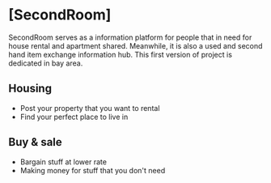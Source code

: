 # [SecondRoom]

SecondRoom serves as a information platform for people that in need for house rental and apartment shared. Meanwhile, it is also a used and second hand item exchange information hub. This first version of project is dedicated in bay area.

## Housing

* Post your property that you want to rental
* Find your perfect place to live in

## Buy & sale

* Bargain stuff at lower rate
* Making money for stuff that you don't need
